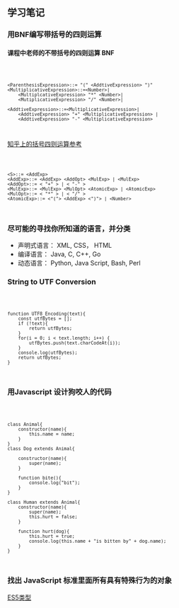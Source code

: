 ## 学习笔记

### 用BNF编写带括号的四则运算

#### 课程中老师的不带括号的四则运算 BNF
<code>

    <ParenthesisExpression>::= "(" <AddtiveExpression> ")"
    <MultiplicativeExpression>::=<Number>|
        <MultiplcativeExpression> "*" <Number>|
        <MutiplicativeExpression> "/" <Number>|
    
    <AddtiveExpression>::=<MultiplicativeExpression>|
        <AddtiveExpression> "+" <MultiplicativeExpression> |
        <AddtiveExpression> "-" <MultiplicativeExpression>
</code>

[知乎上的括号四则运算参考](https://zhuanlan.zhihu.com/p/112460676)


<code>

    <S>::= <AddExp>
    <AddExp>::= <AddExp> <AddOpt> <MulExp> | <MulExp>   
    <AddOpt>::= < "+" > | < "-" >
    <MulExp>::= <MulExp> <MulOpt> <AtomicExp> | <AtomicExp>
    <MulOpt>::= < "*" > | < "/" >
    <AtomicExp>::= <"("> <AddExp> <")"> | <Number>

</code>


### 尽可能的寻找你所知道的语言，并分类
- 声明式语言： XML, CSS， HTML
- 编译语言： Java, C, C++, Go
- 动态语言： Python, Java Script, Bash, Perl 

### String to UTF Conversion
<code>

    function UTF8_Encoding(text){
        const utfBytes = [];
        if (!text){
            return utfBytes;
        }
        for(i = 0; i < text.length; i++) {
            utfBytes.push(text.charCodeAt(i));
        }
        console.log(utfBytes);
        return utfBytes;
    }

</code>

### 用Javascript 设计狗咬人的代码

<code>

    class Animal{
        constructor(name){
            this.name = name;
        }
    }
    class Dog extends Animal{

        constructor(name){
            super(name);
        }

        function bite(){
            console.log("bit");
        }
    }

    class Human extends Animal{
        constructor(name){
            super(name);
            this.hurt = false;
        }

        function hurt(dog){
            this.hurt = true;
            console.log(this.name + "is bitten by" + dog.name);
        }
    }

</code>


### 找出 JavaScript 标准里面所有具有特殊行为的对象

[ES5类型](https://www.w3.org/html/ig/zh/wiki/ES5/%E7%B1%BB%E5%9E%8B#Object.E7.9A.84.E5.86.85.E9.83.A8.E5.B1.9E.E6.80.A7.E5.8F.8A.E6.96.B9.E6.B3.95)
